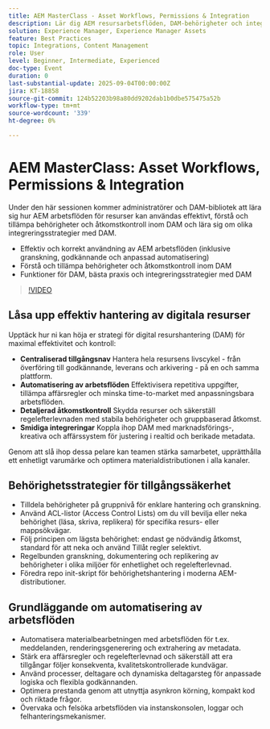 ```yaml
---
title: AEM MasterClass - Asset Workflows, Permissions & Integration
description: Lär dig AEM resursarbetsflöden, DAM-behörigheter och integreringsstrategier. Idealiskt för administratörer och DAM-bibliotekarier som vill ha bästa praxis och automatiseringstips.
solution: Experience Manager, Experience Manager Assets
feature: Best Practices
topic: Integrations, Content Management
role: User
level: Beginner, Intermediate, Experienced
doc-type: Event
duration: 0
last-substantial-update: 2025-09-04T00:00:00Z
jira: KT-18858
source-git-commit: 124b52203b98a80dd9202dab1b0dbe575475a52b
workflow-type: tm+mt
source-wordcount: '339'
ht-degree: 0%

---
```



# AEM MasterClass: Asset Workflows, Permissions &amp; Integration

Under den här sessionen kommer administratörer och DAM-bibliotek att lära sig hur AEM arbetsflöden för resurser kan användas effektivt, förstå och tillämpa behörigheter och åtkomstkontroll inom DAM och lära sig om olika integreringsstrategier med DAM.

* Effektiv och korrekt användning av AEM arbetsflöden (inklusive granskning, godkännande och anpassad automatisering)
* Förstå och tillämpa behörigheter och åtkomstkontroll inom DAM
* Funktioner för DAM, bästa praxis och integreringsstrategier med DAM

>[!VIDEO](https://video.tv.adobe.com/v/3471456/?learn=on&enablevpops&captions=swe)

## Låsa upp effektiv hantering av digitala resurser

Upptäck hur ni kan höja er strategi för digital resurshantering (DAM) för maximal effektivitet och kontroll:

* **Centraliserad tillgångsnav** Hantera hela resursens livscykel - från överföring till godkännande, leverans och arkivering - på en och samma plattform.
* **Automatisering av arbetsflöden** Effektivisera repetitiva uppgifter, tillämpa affärsregler och minska time-to-market med anpassningsbara arbetsflöden.
* **Detaljerad åtkomstkontroll** Skydda resurser och säkerställ regelefterlevnaden med stabila behörigheter och gruppbaserad åtkomst.
* **Smidiga integreringar** Koppla ihop DAM med marknadsförings-, kreativa och affärssystem för justering i realtid och berikade metadata.

Genom att slå ihop dessa pelare kan teamen stärka samarbetet, upprätthålla ett enhetligt varumärke och optimera materialdistributionen i alla kanaler.

## Behörighetsstrategier för tillgångssäkerhet

* Tilldela behörigheter på gruppnivå för enklare hantering och granskning.
* Använd ACL-listor (Access Control Lists) om du vill bevilja eller neka behörighet (läsa, skriva, replikera) för specifika resurs- eller mappsökvägar.
* Följ principen om lägsta behörighet: endast ge nödvändig åtkomst, standard för att neka och använd Tillåt regler selektivt.
* Regelbunden granskning, dokumentering och replikering av behörigheter i olika miljöer för enhetlighet och regelefterlevnad.
* Föredra repo init-skript för behörighetshantering i moderna AEM-distributioner.

## Grundläggande om automatisering av arbetsflöden

* Automatisera materialbearbetningen med arbetsflöden för t.ex. meddelanden, renderingsgenerering och extrahering av metadata.
* Stärk era affärsregler och regelefterlevnad och säkerställ att era tillgångar följer konsekventa, kvalitetskontrollerade kundvägar.
* Använd processer, deltagare och dynamiska deltagarsteg för anpassade logiska och flexibla godkännanden.
* Optimera prestanda genom att utnyttja asynkron körning, kompakt kod och riktade frågor.
* Övervaka och felsöka arbetsflöden via instanskonsolen, loggar och felhanteringsmekanismer.